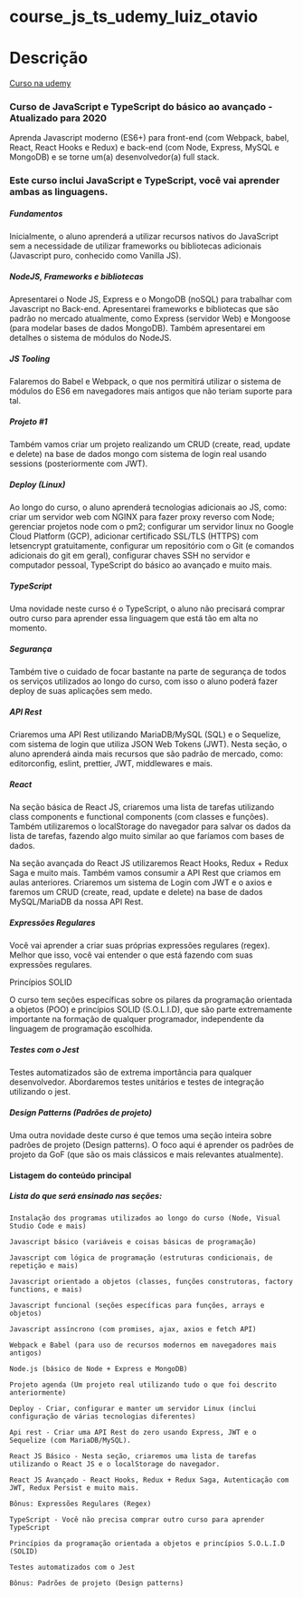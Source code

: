# course_js_ts_udemy_luiz_otavio

# Descrição

[Curso na udemy](https://www.udemy.com/course/curso-de-javascript-moderno-do-basico-ao-avancado/ "É pago, mas valo os 22 conto. :)")

### Curso de JavaScript e TypeScript do básico ao avançado - Atualizado para 2020

Aprenda Javascript moderno (ES6+) para front-end (com Webpack, babel, React, React Hooks e Redux) e back-end (com Node, Express, MySQL e MongoDB) e se torne um(a) desenvolvedor(a) full stack.

### Este curso inclui JavaScript e TypeScript, você vai aprender ambas as linguagens.

##### Fundamentos

Inicialmente, o aluno aprenderá a utilizar recursos nativos do JavaScript sem a necessidade de utilizar frameworks ou bibliotecas adicionais (Javascript puro, conhecido como Vanilla JS).

##### NodeJS, Frameworks e bibliotecas

Apresentarei o Node JS, Express e o MongoDB (noSQL) para trabalhar com Javascript no Back-end. Apresentarei frameworks e bibliotecas que são padrão no mercado atualmente, como Express (servidor Web) e Mongoose (para modelar bases de dados MongoDB). Também apresentarei em detalhes o sistema de módulos do NodeJS.

##### JS Tooling

Falaremos do Babel e Webpack, o que nos permitirá utilizar o sistema de módulos do ES6 em navegadores mais antigos que não teriam suporte para tal.

##### Projeto #1

Também vamos criar um projeto realizando um CRUD (create, read, update e delete) na base de dados mongo com sistema de login real usando sessions (posteriormente com JWT).

##### Deploy (Linux)

Ao longo do curso, o aluno aprenderá tecnologias adicionais ao JS, como: criar um servidor web com NGINX para fazer proxy reverso com Node; gerenciar projetos node com o pm2; configurar um servidor linux no Google Cloud Platform (GCP), adicionar certificado SSL/TLS (HTTPS) com letsencrypt gratuitamente, configurar um repositório com o Git (e comandos adicionais do git em geral), configurar chaves SSH no servidor e computador pessoal, TypeScript do básico ao avançado e muito mais.

##### TypeScript

Uma novidade neste curso é o TypeScript, o aluno não precisará comprar outro curso para aprender essa linguagem que está tão em alta no momento.

##### Segurança

Também tive o cuidado de focar bastante na parte de segurança de todos os serviços utilizados ao longo do curso, com isso o aluno poderá fazer deploy de suas aplicações sem medo.

##### API Rest

Criaremos uma API Rest utilizando MariaDB/MySQL (SQL) e o Sequelize, com sistema de login que utiliza JSON Web Tokens (JWT). Nesta seção, o aluno aprenderá ainda mais recursos que são padrão de mercado, como: editorconfig, eslint, prettier, JWT, middlewares e mais.

##### React

Na seção básica de React JS, criaremos uma lista de tarefas utilizando class components e functional components (com classes e funções). Também utilizaremos o localStorage do navegador para salvar os dados da lista de tarefas, fazendo algo muito similar ao que faríamos com bases de dados.

Na seção avançada do React JS utilizaremos React Hooks, Redux + Redux Saga e muito mais. Também vamos consumir a API Rest que criamos em aulas anteriores. Criaremos um sistema de Login com JWT e o axios e faremos um CRUD (create, read, update e delete) na base de dados MySQL/MariaDB da nossa API Rest.

##### Expressões Regulares

Você vai aprender a criar suas próprias expressões regulares (regex). Melhor que isso, você vai entender o que está fazendo com suas expressões regulares.

Princípios SOLID

O curso tem seções específicas sobre os pilares da programação orientada a objetos (POO) e princípios SOLID (S.O.L.I.D), que são parte extremamente importante na formação de qualquer programador, independente da linguagem de programação escolhida.

##### Testes com o Jest

Testes automatizados são de extrema importância para qualquer desenvolvedor. Abordaremos testes unitários e testes de integração utilizando o jest.

##### Design Patterns (Padrões de projeto)

Uma outra novidade deste curso é que temos uma seção inteira sobre padrões de projeto (Design patterns). O foco aqui é aprender os padrões de projeto da GoF (que são os mais clássicos e mais relevantes atualmente).

#### Listagem do conteúdo principal

##### Lista do que será ensinado nas seções:

    Instalação dos programas utilizados ao longo do curso (Node, Visual Studio Code e mais)

    Javascript básico (variáveis e coisas básicas de programação)

    Javascript com lógica de programação (estruturas condicionais, de repetição e mais)

    Javascript orientado a objetos (classes, funções construtoras, factory functions, e mais)

    Javascript funcional (seções específicas para funções, arrays e objetos)

    Javascript assíncrono (com promises, ajax, axios e fetch API)

    Webpack e Babel (para uso de recursos modernos em navegadores mais antigos)

    Node.js (básico de Node + Express e MongoDB)

    Projeto agenda (Um projeto real utilizando tudo o que foi descrito anteriormente)

    Deploy - Criar, configurar e manter um servidor Linux (inclui configuração de várias tecnologias diferentes)

    Api rest - Criar uma API Rest do zero usando Express, JWT e o Sequelize (com MariaDB/MySQL).

    React JS Básico - Nesta seção, criaremos uma lista de tarefas utilizando o React JS e o localStorage do navegador.

    React JS Avançado - React Hooks, Redux + Redux Saga, Autenticação com JWT, Redux Persist e muito mais.

    Bônus: Expressões Regulares (Regex)

    TypeScript - Você não precisa comprar outro curso para aprender TypeScript

    Princípios da programação orientada a objetos e princípios S.O.L.I.D (SOLID)

    Testes automatizados com o Jest

    Bônus: Padrões de projeto (Design patterns)



